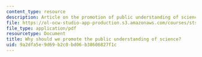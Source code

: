```yaml
---
content_type: resource
description: Article on the promotion of public understanding of science.
file: https://ol-ocw-studio-app-production.s3.amazonaws.com/courses/sts-014-principles-and-practice-of-science-communication-spring-2006/9a2dfa5e9d69b2c0bd06b38606827f1c_durant_promote.pdf
file_type: application/pdf
resourcetype: Document
title: Why should we promote the public understanding of science?
uid: 9a2dfa5e-9d69-b2c0-bd06-b38606827f1c
---
```

